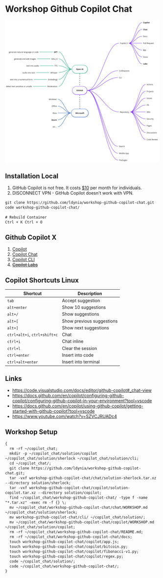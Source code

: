 # Workshop Github Copilot Chat

![github](/docs/assets/github.jpg)

## Installation Local

1. GitHub Copilot is not free. It costs [$10](https://github.com/features/copilot/plans#pricing) per month for individuals.
1. DISCONNECT VPN - GitHub Copilot doesn't work with VPN.

```shell
git clone https://github.com/ldynia/workshop-github-copilot-chat.git
code workshop-github-copilot-chat/

# Rebuild Container
Ctrl + K Ctrl + O
```

## Github Copilot X

1. [Copilot](./copilot/WORKSHOP.md)
1. [Copilot Chat](./chat/WORKSHOP.md)
1. [Copilot CLI](./cli/WORKSHOP.md)
1. [~~Copilot Labs~~](https://marketplace.visualstudio.com/items?itemName=GitHub.copilot-labs)

## Copilot Shortcuts Linux

| Shortcut | Description |
| -------- | ----------- |
| `tab` | Accept suggestion |
| `alt+enter` | Show 10 suggestions |
| `alt+/` | Show suggestions |
| `alt+[` | Show previous suggestions |
| `alt+]` | Show next suggestions |
| `ctrl+alt+i`, `ctrl+shift+c` | Chat |
| `ctrl+i` | Chat inline |
| `ctrl+l` | Clear the session |
| `ctrl+enter` | Insert into code |
| `ctrl+alt+enter` | Insert into terminal |

## Links

- https://code.visualstudio.com/docs/editor/github-copilot#_chat-view
- https://docs.github.com/en/copilot/configuring-github-copilot/configuring-github-copilot-in-your-environment?tool=vscode
- https://docs.github.com/en/copilot/using-github-copilot/getting-started-with-github-copilot?tool=vscode
- https://www.youtube.com/watch?v=SZVCJRUADc4


## Workshop Setup

```shell
{
  rm -rf ~/copilot_chat;
  mkdir -p ~/copilot_chat/solution/copilot ~/copilot_chat/solution/sherlock ~/copilot_chat/solution/cli;
  cd ~/copilot_chat/;
  git clone https://github.com/ldynia/workshop-github-copilot-chat.git;
  tar -vxf workshop-github-copilot-chat/chat/solution-sherlock.tar.xz --directory solution/sherlock;
  tar -vxf workshop-github-copilot-chat/copilot/solution-copilot.tar.xz --directory solution/copilot;
  find ~/copilot_chat/workshop-github-copilot-chat/ -type f -name "*.tar.xz" -exec rm -f {} \;
  mv ~/copilot_chat/workshop-github-copilot-chat/chat/WORKSHOP.md ~/copilot_chat/solution/sherlock;
  mv workshop-github-copilot-chat/cli/ ~/copilot_chat/solution/;
  mv ~/copilot_chat/workshop-github-copilot-chat/copilot/WORKSHOP.md ~/copilot_chat/solution/copilot;
  rm -rf ~/copilot_chat/workshop-github-copilot-chat/README.md;
  rm -rf ~/copilot_chat/workshop-github-copilot-chat/docs;
  touch workshop-github-copilot-chat/copilot/app.js;
  touch workshop-github-copilot-chat/copilot/bitcoin.py;
  touch workshop-github-copilot-chat/copilot/fibonacci-v1.py;
  touch workshop-github-copilot-chat/copilot/regex.py;
  code ~/copilot_chat/solution/;
  code ~/copilot_chat/workshop-github-copilot-chat/;
}
```
